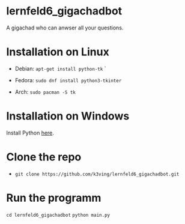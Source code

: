 # lernfeld6_gigachadbot
A gigachad who can anwser all your questions.

# Installation on Linux

- Debian: ```apt-get install python-tk```
`
- Fedora: ```sudo dnf install python3-tkinter```

- Arch: ```sudo pacman -S tk```

# Installation on Windows

Install Python [here](https://www.python.org/downloads/).

# Clone the repo

- ```git clone https://github.com/k3ving/lernfeld6_gigachadbot.git```

# Run the programm 
```cd lernfeld6_gigachadbot```
```python main.py```

